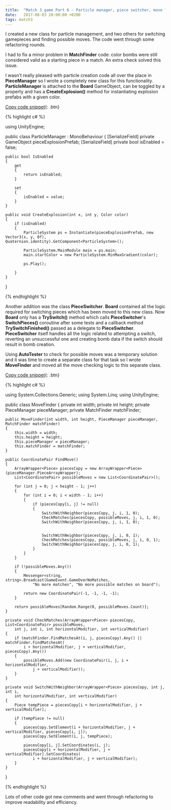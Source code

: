 ```yaml
---
title:  "Match 3 game Part 6 - Particle manager, piece switcher, move finder, refactoring"
date:   2017-08-03 20:00:00 +0200
tags: match3
---
```

I created a new class for particle management, and two others for switching gamepieces and finding possible moves. The code went through some refactoring rounds.
<!--more-->

I had to fix a minor problem in **MatchFinder** code: color bombs were still considered valid as a starting piece in a match. An extra check solved this issue.

I wasn't really pleased with particle creation code all over the place in **PieceManager** so I wrote a completely new class for this functionality. **ParticleManager** is attached to the **Board** GameObject, can be toggled by a property and has a **CreateExplosion()** method for instantiating explosion prefabs with a given color.

[Copy code snippet](#link){: .btn}  

{% highlight c# %}

using UnityEngine;

public class ParticleManager : MonoBehaviour
{
    [SerializeField]
    private GameObject pieceExplosionPrefab;
    [SerializeField]
    private bool isEnabled = false;

    public bool IsEnabled
    {
        get
        {
            return isEnabled;
        }

        set
        {
            isEnabled = value;
        }
    }

    public void CreateExplosion(int x, int y, Color color)
    {
        if (isEnabled)
        {
            ParticleSystem ps = Instantiate(pieceExplosionPrefab, new Vector3(x, y, 0f),
    Quaternion.identity).GetComponent<ParticleSystem>();

            ParticleSystem.MainModule main = ps.main;
            main.startColor = new ParticleSystem.MinMaxGradient(color);

            ps.Play();

        }
    }
}

{% endhighlight %}

Another addition was the class **PieceSwitcher**. **Board** contained all the logic required for switching pieces which has been moved to this new class. Now **Board** only has a **TrySwitch()** method which calls **PieceSwitcher**'s **SwitchPieces()** coroutine after some tests and a callback method **TrySwitchFinished()** passed as a delegate to **PieceSwitcher**. **PieceSwitcher** itself handles all the logic related to attempting a switch, reverting an unsuccessful one and creating bomb data if the switch should result in bomb creation.

Using **AutoTester** to check for possible moves was a temporary solution and it was time to create a separate class for that task so I wrote **MoveFinder** and moved all the move checking logic to this separate class.

[Copy code snippet](#link){: .btn}  

{% highlight c# %}

using System.Collections.Generic;
using System.Linq;
using UnityEngine;

public class MoveFinder
{
    private int width;
    private int height;
    private PieceManager pieceManager;
    private MatchFinder matchFinder;

    public MoveFinder(int width, int height, PieceManager pieceManager, MatchFinder matchFinder)
    {
        this.width = width;
        this.height = height;
        this.pieceManager = pieceManager;
        this.matchFinder = matchFinder;
    }

    public CoordinatePair FindMove()
    {
        ArrayWrapper<Piece> piecesCopy = new ArrayWrapper<Piece>(pieceManager.PieceArrayWrapper);
        List<CoordinatePair> possibleMoves = new List<CoordinatePair>();

        for (int j = 0; j < height - 1; j++)
        {
            for (int i = 0; i < width - 1; i++)
            {
                if (piecesCopy[i, j] != null)
                {
                    SwitchWithNeighbor(piecesCopy, j, i, 1, 0);
                    CheckMatches(piecesCopy, possibleMoves, j, i, 1, 0);
                    SwitchWithNeighbor(piecesCopy, j, i, 1, 0);


                    SwitchWithNeighbor(piecesCopy, j, i, 0, 1);
                    CheckMatches(piecesCopy, possibleMoves, j, i, 0, 1);
                    SwitchWithNeighbor(piecesCopy, j, i, 0, 1);
                }
            }
        }

        if (!possibleMoves.Any())
        {
            Messenger<string, string>.Broadcast(GameEvent.GameOverNoMatches,
                "No more matches", "No more possible matches on board");

            return new CoordinatePair(-1, -1, -1, -1);
        }

        return possibleMoves[Random.Range(0, possibleMoves.Count)];
    }

    private void CheckMatches(ArrayWrapper<Piece> piecesCopy, List<CoordinatePair> possibleMoves,
        int j, int i, int horizontalModifier, int verticalModifier)
    {
        if (matchFinder.FindMatchesAt(i, j, piecesCopy).Any() || matchFinder.FindMatchesAt(
            i + horizontalModifier, j + verticalModifier, piecesCopy).Any())
        {
            possibleMoves.Add(new CoordinatePair(i, j, i + horizontalModifier,
                j + verticalModifier));
        }
    }

    private void SwitchWithNeighbor(ArrayWrapper<Piece> piecesCopy, int j, int i,
        int horizontalModifier, int verticalModifier)
    {
        Piece tempPiece = piecesCopy[i + horizontalModifier, j + verticalModifier];

        if (tempPiece != null)
        {
            piecesCopy.SetElement(i + horizontalModifier, j + verticalModifier, piecesCopy[i, j]);
            piecesCopy.SetElement(i, j, tempPiece);

            piecesCopy[i, j].SetCoordinates(i, j);
            piecesCopy[i + horizontalModifier, j + verticalModifier].SetCoordinates(
                i + horizontalModifier, j + verticalModifier);
        }
    }
}

{% endhighlight %}

Lots of other code got new comments and went through refactoring to improve readability and efficiency.
